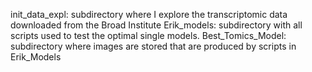 init_data_expl: subdirectory where I explore the transcriptomic data downloaded from the Broad Institute
Erik_models: subdirectory with all scripts used to test the optimal single models.
Best_Tomics_Model: subdirectory where images are stored that are produced by scripts in Erik_Models